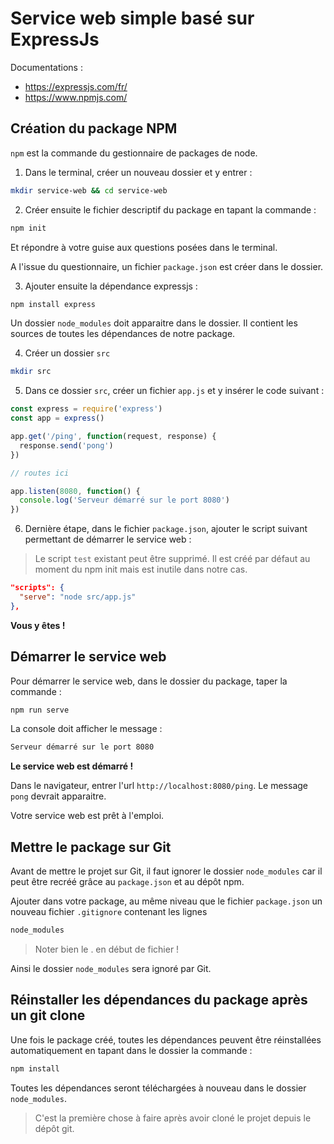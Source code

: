 # Service web simple basé sur ExpressJs

Documentations :
- https://expressjs.com/fr/
- https://www.npmjs.com/

## Création du package NPM

`npm` est la commande du gestionnaire de packages de node.

1. Dans le terminal, créer un nouveau dossier et y entrer :

```bash
mkdir service-web && cd service-web
```

2. Créer ensuite le fichier descriptif du package en tapant la commande :

```bash
npm init
```

Et répondre à votre guise aux questions posées dans le terminal.

A l'issue du questionnaire, un fichier `package.json` est créer dans le dossier.

3. Ajouter ensuite la dépendance expressjs :

```bash
npm install express
```

Un dossier `node_modules` doit apparaitre dans le dossier. Il contient les sources de toutes les dépendances de notre package.

4. Créer un dossier `src`

```bash
mkdir src
```

5. Dans ce dossier `src`, créer un fichier `app.js` et y insérer le code suivant :

```js
const express = require('express')
const app = express()

app.get('/ping', function(request, response) {
  response.send('pong')
})

// routes ici

app.listen(8080, function() {
  console.log('Serveur démarré sur le port 8080')
})
```

6. Dernière étape, dans le fichier `package.json`, ajouter le script suivant permettant de démarrer le service web :

> Le script `test` existant peut être supprimé. Il est créé par défaut au moment du npm init mais est inutile dans notre cas.

```json
"scripts": {
  "serve": "node src/app.js"
},
```

**Vous y êtes !**

## Démarrer le service web

Pour démarrer le service web, dans le dossier du package, taper la commande :

```bash
npm run serve
```

La console doit afficher le message :

```bash
Serveur démarré sur le port 8080
```

**Le service web est démarré !**

Dans le navigateur, entrer l'url `http://localhost:8080/ping`. Le message `pong` devrait apparaitre.

Votre service web est prêt à l'emploi.

## Mettre le package sur Git

Avant de mettre le projet sur Git, il faut ignorer le dossier `node_modules` car il peut être recréé grâce au `package.json` et au dépôt npm.

Ajouter dans votre package, au même niveau que le fichier `package.json` un nouveau fichier `.gitignore` contenant les lignes

```bash
node_modules
```

> Noter bien le . en début de fichier !

Ainsi le dossier `node_modules` sera ignoré par Git.

## Réinstaller les dépendances du package après un git clone

Une fois le package créé, toutes les dépendances peuvent être réinstallées automatiquement en tapant dans le dossier la commande :

```bash
npm install
```

Toutes les dépendances seront téléchargées à nouveau dans le dossier `node_modules`.

> C'est la première chose à faire après avoir cloné le projet depuis le dépôt git.
